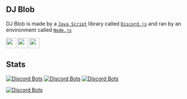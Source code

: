 ## DJ Blob

DJ Blob is made by a [`Java Script`](https://www.javascript.com/) library called [`Discord.js`](https://discord.js.org/#/) and ran by an environment called [`Node.js`](https://nodejs.org/en/)

<img width="28px" src="https://cdn.discordapp.com/attachments/809031839032672327/813041368371822632/584735430763741202.png" /> <img width="28px" src="https://cdn.discordapp.com/attachments/809031839032672327/813046391093461003/810761910940205066.png" /> <img width="28px" src="https://cdn.discordapp.com/attachments/809031839032672327/813041964546785280/PikPng.com_js-logo-png_4309640.png">


## Stats

[![Discord Bots](https://top.gg/api/widget/status/786209866946838528.svg)](https://top.gg/bot/786209866946838528) [![Discord Bots](https://top.gg/api/widget/servers/786209866946838528.svg?noavatar=true)](https://top.gg/bot/786209866946838528) [![Discord Bots](https://top.gg/api/widget/upvotes/786209866946838528.svg?noavatar=true)](https://top.gg/bot/786209866946838528)

[![Discord Bots](https://top.gg/api/widget/786209866946838528.svg)](https://top.gg/bot/786209866946838528)
